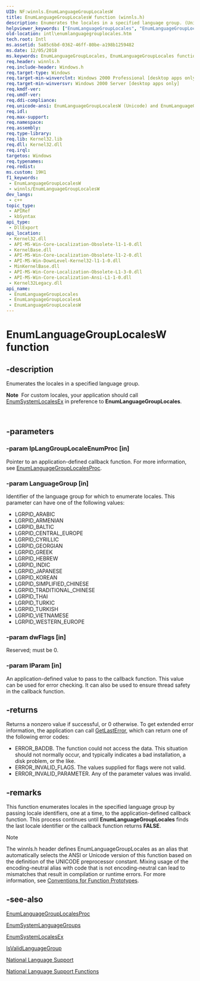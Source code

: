```yaml
---
UID: NF:winnls.EnumLanguageGroupLocalesW
title: EnumLanguageGroupLocalesW function (winnls.h)
description: Enumerates the locales in a specified language group. (Unicode)
helpviewer_keywords: ["EnumLanguageGroupLocales", "EnumLanguageGroupLocales function [Internationalization for Windows Applications]", "EnumLanguageGroupLocalesW", "_win32_EnumLanguageGroupLocales", "intl.enumlanguagegrouplocales", "winnls/EnumLanguageGroupLocales", "winnls/EnumLanguageGroupLocalesW"]
old-location: intl\enumlanguagegrouplocales.htm
tech.root: Intl
ms.assetid: 5a85c6bd-0362-46ff-80be-a198b1259482
ms.date: 12/05/2018
ms.keywords: EnumLanguageGroupLocales, EnumLanguageGroupLocales function [Internationalization for Windows Applications], EnumLanguageGroupLocalesA, EnumLanguageGroupLocalesW, _win32_EnumLanguageGroupLocales, intl.enumlanguagegrouplocales, winnls/EnumLanguageGroupLocales, winnls/EnumLanguageGroupLocalesA, winnls/EnumLanguageGroupLocalesW
req.header: winnls.h
req.include-header: Windows.h
req.target-type: Windows
req.target-min-winverclnt: Windows 2000 Professional [desktop apps only]
req.target-min-winversvr: Windows 2000 Server [desktop apps only]
req.kmdf-ver: 
req.umdf-ver: 
req.ddi-compliance: 
req.unicode-ansi: EnumLanguageGroupLocalesW (Unicode) and EnumLanguageGroupLocalesA (ANSI)
req.idl: 
req.max-support: 
req.namespace: 
req.assembly: 
req.type-library: 
req.lib: Kernel32.lib
req.dll: Kernel32.dll
req.irql: 
targetos: Windows
req.typenames: 
req.redist: 
ms.custom: 19H1
f1_keywords:
 - EnumLanguageGroupLocalesW
 - winnls/EnumLanguageGroupLocalesW
dev_langs:
 - c++
topic_type:
 - APIRef
 - kbSyntax
api_type:
 - DllExport
api_location:
 - Kernel32.dll
 - API-MS-Win-Core-Localization-Obsolete-l1-1-0.dll
 - KernelBase.dll
 - API-MS-Win-Core-Localization-Obsolete-l1-2-0.dll
 - API-MS-Win-DownLevel-Kernel32-l1-1-0.dll
 - MinKernelBase.dll
 - API-MS-Win-Core-Localization-Obsolete-L1-3-0.dll
 - API-MS-Win-Core-Localization-Ansi-L1-1-0.dll
 - Kernel32Legacy.dll
api_name:
 - EnumLanguageGroupLocales
 - EnumLanguageGroupLocalesA
 - EnumLanguageGroupLocalesW
---
```


# EnumLanguageGroupLocalesW function


## -description

Enumerates the locales in a specified language group. <div class="alert"><b>Note</b>  For custom locales, your application should call <a href="/windows/desktop/api/winnls/nf-winnls-enumsystemlocalesex">EnumSystemLocalesEx</a> in preference to <b>EnumLanguageGroupLocales</b>.</div>
<div> </div>

## -parameters

### -param lpLangGroupLocaleEnumProc [in]

Pointer to an application-defined callback function. For more information, see <a href="/windows/desktop/api/winnls/nc-winnls-langgrouplocale_enumproca">EnumLanguageGroupLocalesProc</a>.

### -param LanguageGroup [in]

Identifier of the language group for which to enumerate locales. This parameter can have one of the following values:

<ul>
<li>LGRPID_ARABIC
</li>
<li>LGRPID_ARMENIAN</li>
<li>LGRPID_BALTIC
</li>
<li>LGRPID_CENTRAL_EUROPE
</li>
<li>LGRPID_CYRILLIC
</li>
<li>LGRPID_GEORGIAN
</li>
<li>LGRPID_GREEK
</li>
<li>LGRPID_HEBREW
</li>
<li>LGRPID_INDIC
</li>
<li>LGRPID_JAPANESE
</li>
<li>LGRPID_KOREAN
</li>
<li>LGRPID_SIMPLIFIED_CHINESE
</li>
<li>LGRPID_TRADITIONAL_CHINESE</li>
<li>LGRPID_THAI
</li>
<li>LGRPID_TURKIC</li>
<li>LGRPID_TURKISH
</li>
<li>LGRPID_VIETNAMESE
</li>
<li>LGRPID_WESTERN_EUROPE
</li>
</ul>

### -param dwFlags [in]

Reserved; must be 0.

### -param lParam [in]

An application-defined value to pass to the callback function. This value can be used for error checking. It can also be used to ensure thread safety in the callback function.

## -returns

Returns a nonzero value if successful, or 0 otherwise. To get extended error information, the application can call <a href="/windows/desktop/api/errhandlingapi/nf-errhandlingapi-getlasterror">GetLastError</a>, which can return one of the following error codes:

<ul>
<li>ERROR_BADDB. The function could not access the data. This situation should not normally occur, and typically indicates a bad installation, a disk problem, or the like.</li>
<li>ERROR_INVALID_FLAGS. The values supplied for flags were not valid.</li>
<li>ERROR_INVALID_PARAMETER. Any of the parameter values was invalid.</li>
</ul>

## -remarks

This function enumerates locales in the specified language group by passing locale identifiers, one at a time, to the application-defined callback function. This process continues until <b>EnumLanguageGroupLocales</b> finds the last locale identifier or the callback function returns <b>FALSE</b>.





> [!NOTE]
> The winnls.h header defines EnumLanguageGroupLocales as an alias that automatically selects the ANSI or Unicode version of this function based on the definition of the UNICODE preprocessor constant. Mixing usage of the encoding-neutral alias with code that is not encoding-neutral can lead to mismatches that result in compilation or runtime errors. For more information, see [Conventions for Function Prototypes](/windows/win32/intl/conventions-for-function-prototypes).

## -see-also

<a href="/windows/desktop/api/winnls/nc-winnls-langgrouplocale_enumproca">EnumLanguageGroupLocalesProc</a>



<a href="/windows/desktop/api/winnls/nf-winnls-enumsystemlanguagegroupsa">EnumSystemLanguageGroups</a>



<a href="/windows/desktop/api/winnls/nf-winnls-enumsystemlocalesex">EnumSystemLocalesEx</a>



<a href="/windows/desktop/api/winnls/nf-winnls-isvalidlanguagegroup">IsValidLanguageGroup</a>



<a href="/windows/desktop/Intl/national-language-support">National Language Support</a>



<a href="/windows/desktop/Intl/national-language-support-functions">National Language Support Functions</a>
